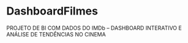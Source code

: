 # DashboardFilmes
PROJETO DE BI COM DADOS DO IMDb – DASHBOARD INTERATIVO E ANÁLISE DE TENDÊNCIAS NO CINEMA
